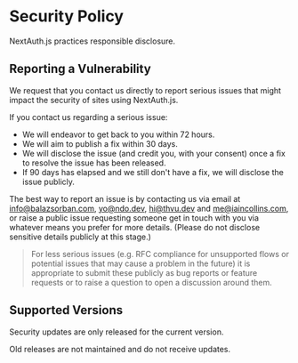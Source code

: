 # Security Policy

NextAuth.js practices responsible disclosure.

## Reporting a Vulnerability

We request that you contact us directly to report serious issues that might impact the security of sites using NextAuth.js.

If you contact us regarding a serious issue:

- We will endeavor to get back to you within 72 hours.
- We will aim to publish a fix within 30 days.
- We will disclose the issue (and credit you, with your consent) once a fix to resolve the issue has been released.
- If 90 days has elapsed and we still don't have a fix, we will disclose the issue publicly.

The best way to report an issue is by contacting us via email at info@balazsorban.com, yo@ndo.dev, hi@thvu.dev and me@iaincollins.com, or raise a public issue requesting someone get in touch with you via whatever means you prefer for more details. (Please do not disclose sensitive details publicly at this stage.)

> For less serious issues (e.g. RFC compliance for unsupported flows or potential issues that may cause a problem in the future) it is appropriate to submit these publicly as bug reports or feature requests or to raise a question to open a discussion around them.

## Supported Versions

Security updates are only released for the current version.

Old releases are not maintained and do not receive updates.
